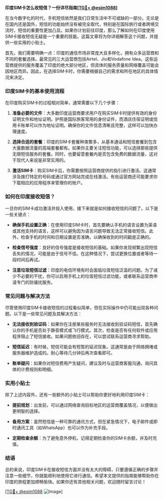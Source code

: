 **印度SIM卡怎么收短信？一份详尽指南[[TG💪+ @esim1088](https://t.me/s/esim1088)]**

在当今数字化的时代，手机短信依然是我们日常生活中不可或缺的一部分。无论是在国内还是国外，短信的功能始终没有被完全取代，特别是在国际旅行或者跨境交流时，短信的重要性更加凸显。如果你计划前往印度，那么了解如何在印度使用SIM卡接收短信无疑是一个重要的技能。这篇文章将为你详细解答这个问题，并提供一些实用的小贴士。

首先，我们需要明确一点：印度的通信市场非常庞大且多样化，拥有众多运营商和不同的套餐选择。最常见的三大运营商包括Airtel、Jio和Vodafone Idea。这些运营商提供的服务覆盖了印度的绝大部分地区，但具体的服务质量和网络覆盖可能会因地区而异。因此，在选择SIM卡时，你需要根据自己的需求和所在地区的具体情况来决定。

### 印度SIM卡的基本使用流程

在印度购买SIM卡的过程相对简单，通常需要以下几个步骤：

1. **准备必要的文件**：大多数印度运营商要求用户在购买SIM卡时提供有效的身份证明文件和地址证明。护照是国际旅客常用的身份证件，而酒店住宿证明或信用卡账单可以作为地址证明。确保你的文件信息清晰且完整，这样可以加快办理速度。

2. **选择合适的套餐**：印度的SIM卡套餐种类繁多，从基本通话和短信套餐到包含大量数据流量的高端套餐都有。如果你主要关注短信功能，可以选择那些提供无限短信服务的套餐。同时，也要留意套餐内是否包含免费的数据流量，这对于现代人来说是非常实用的。

3. **激活SIM卡**：购买SIM卡后，你需要按照运营商提供的指引进行激活。这通常涉及拨打特定的号码或通过官方网站完成在线激活。有些运营商还可能要求你下载相应的应用程序来管理你的账户。

### 如何在印度接收短信？

一旦你的SIM卡成功激活并投入使用，接下来就是如何接收短信的问题了。以下是一些关键点：

- **确保手机设置正确**：在使用印度SIM卡时，首先要确认手机的语言设置为英语或其他支持的语言，这样可以避免因为语言问题导致无法正常接收短信。此外，检查手机的时间和日期设置是否准确，以确保收到的时间戳是正确的。

- **检查信号强度**：良好的信号强度是接收短信的基础。如果你发现频繁出现短信丢失的情况，可能是由于信号不佳。在这种情况下，尝试更换位置或者等待一段时间后再试。

- **注意垃圾短信过滤**：印度的电信环境有时会面临垃圾短信泛滥的问题。为了减少不必要的干扰，你可以启用手机上的垃圾短信过滤功能，或者联系运营商申请专门的防骚扰服务。

### 常见问题与解决方法

尽管使用印度SIM卡接收短信的过程看似简单，但在实际操作中仍可能出现各种问题。以下是一些常见问题及其解决方法：

- **无法接收到验证码**：如果你在注册某些服务时无法接收到验证码短信，首先确认你的手机是否处于静音模式或飞行模式。其次，检查是否有任何软件或应用程序阻止了短信接收。如果问题依旧存在，可以尝试联系运营商寻求帮助。

- **短信延迟**：有时候，短信可能会有短暂的延迟现象。这通常是由于网络拥堵或服务器维护造成的。耐心等待几分钟后再次查看即可。

- **账单疑问**：如果你对短信费用产生疑问，建议及时与运营商客服沟通，询问具体的计费规则和明细。

### 实用小贴士

除了上述内容外，还有一些额外的小贴士可以帮助你更好地利用印度SIM卡：

- **提前规划**：出发前，可以通过网络查询目标地区的运营商覆盖情况，以便做出更明智的选择。

- **备用方案**：虽然短信是一种可靠的通讯方式，但在紧急情况下，电子邮件或即时通讯工具（如WhatsApp）也可以作为补充手段。

- **定期检查余额**：为了避免意外停机，记得定期检查你的SIM卡余额，并及时充值。

### 结语

总的来说，印度SIM卡在接收短信方面并没有太大的障碍，只要遵循正确的步骤并注意一些细节，你就能顺利地使用它进行通信。希望本文提供的指南能够帮助你在印度的旅程更加顺畅愉快。如果你还有其他相关问题，欢迎随时留言讨论！

[[TG💪+ @esim1088](https://t.me/s/esim1088) ![Image](https://i.postimg.cc/4NQfJmqS/Snipaste-2025-05-13-00-14-12.png)]